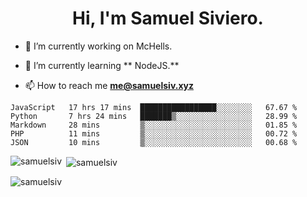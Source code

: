 <h1 align="center">Hi, I'm Samuel Siviero.</h1>

- 🔭 I’m currently working on McHells.

- 🌱 I’m currently learning ** NodeJS.**

- 📫 How to reach me **me@samuelsiv.xyz**


<!--START_SECTION:waka-->
```text
JavaScript   17 hrs 17 mins  █████████████████░░░░░░░░   67.67 % 
Python       7 hrs 24 mins   ███████▒░░░░░░░░░░░░░░░░░   28.99 % 
Markdown     28 mins         ▒░░░░░░░░░░░░░░░░░░░░░░░░   01.85 % 
PHP          11 mins         ▒░░░░░░░░░░░░░░░░░░░░░░░░   00.72 % 
JSON         10 mins         ▒░░░░░░░░░░░░░░░░░░░░░░░░   00.68 % 
```
<!--END_SECTION:waka-->

<p><img align="left" src="https://github-readme-stats.vercel.app/api/top-langs?username=samuelsiv&show_icons=true&locale=en&layout=compact&theme=radical" alt="samuelsiv" /></p>

<p>&nbsp;<img align="center" src="https://github-readme-stats.vercel.app/api?username=samuelsiv&show_icons=true&locale=en&theme=radical" alt="samuelsiv" /></p>
<p align="left"> <img src="https://komarev.com/ghpvc/?username=samuelsiv&label=Profile%20views&color=0e75b6&style=flat" alt="samuelsiv" /> </p>

